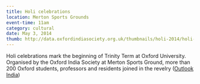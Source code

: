 ```yaml
---
title: Holi celebrations
location: Merton Sports Grounds
event-time: 11am
category: cultural
date: May 3, 2014
thumb: http://data.oxfordindiasociety.org.uk/thumbnails/holi-2014/holi-2014.jpg
---
```


Holi celebrations mark the beginning of Trinity Term at Oxford University.
Organised by the Oxford India Society at Merton Sports Ground, more than
200 Oxford students, professors and residents joined in the revelry
([Outlook India](http://photos.outlookindia.com/default.aspx?pt=3&ptv=0&date=5/11/2014&pgid=89670))
